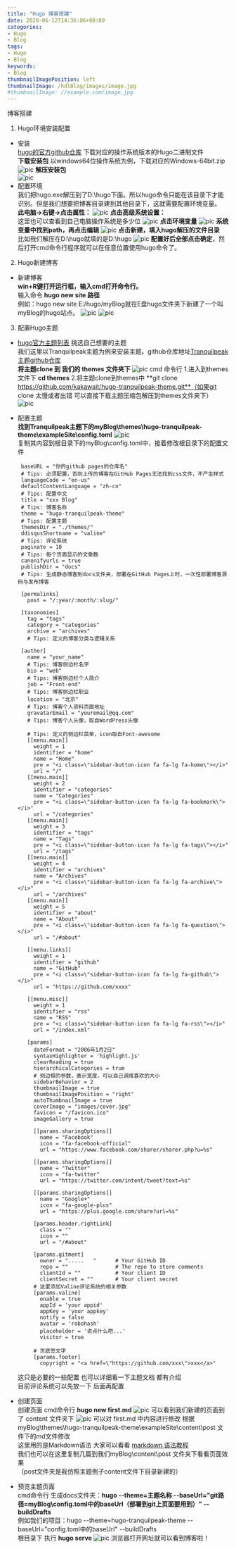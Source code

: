 ```yaml
---
title: "Hugo 博客搭建"
date: 2020-06-12T14:36:06+08:00
categories:
- Hugo
- Blog
tags:
- Hugo
- Blog
keywords:
- Blog
thumbnailImagePosition: left
thumbnailImage: /hdlBlog/images/image.jpg
#thumbnailImage: //example.com/image.jpg
---
```

博客搭建
<!--more-->
1. Hugo环境安装配置
* 安装  
    [hugo的官方github仓库](https://github.com/gohugoio/hugo/releases) 下载对应的操作系统版本的Hugo二进制文件  
    **下载安装包** 以windows64位操作系统为例，下载对应的Windows-64bit.zip  
    ![pic](/images/blog1/1.jpg)
    **解压安装包**  
    ![pic](/images/blog1/2.jpg)
* 配置环境  
    我们把hugo.exe解压到了D:\hugo下面。所以hugo命令只能在该目录下才能识别。但是我们想要把博客目录建到其他目录下，这就需要配置环境变量。  
    **此电脑->右键->点击属性：**
    ![pic](/images/blog1/3.jpg)
    **点击高级系统设置：**  
    这里也可以查看到自己电脑操作系统是多少位
    ![pic](/images/blog1/4.jpg)
    **点击环境变量**
    ![pic](/images/blog1/5.jpg)
    **系统变量中找到path，再点击编辑**
    ![pic](/images/blog1/6.jpg)
    **点击新建，填入hugo解压的文件目录**  
    比如我们解压在D:\hugo就填的是D:\hugo
    ![pic](/images/blog1/7.jpg)
    **配置好后全部点击确定**，然后打开cmd命令行程序就可以在任意位置使用hugo命令了。
2. Hugo新建博客
* 新建博客  
    **win+R键打开运行框，输入cmd打开命令行。**  
    输入命令 **hugo new site 路径**  
    例如：hugo new site E:/hugo/myBlog就在E盘hugo文件夹下新建了一个叫myBlog的hugo站点。
    ![pic](/images/blog1/8.jpg)
    ![pic](/images/blog1/9.jpg)
3. 配置Hugo主题
* [hugo官方主题列表](https://themes.gohugo.io/) 挑选自己想要的主题  
    我们这里以Tranquilpeak主题为例来安装主题。github仓库地址[Tranquilpeak主题github仓库](https://themes.gohugo.io/hugo-tranquilpeak-theme/)  
    **将主题clone 到 我们的 themes 文件夹下** 
    ![pic](/images/blog1/10.jpg)
    cmd 命令行 1.进入到themes文件下 **cd themes** 2.将主题clone到themes中 **git clone https://github.com/kakawait/hugo-tranquilpeak-theme.git**（如果git clone 太慢或者出错 可以直接下载主题压缩包解压到themes文件夹下）
    ![pic](/images/blog1/11.jpg)   
* 配置主题  
    **找到Tranquilpeak主题下的myBlog\themes\hugo-tranquilpeak-theme\exampleSite\config.toml**
    ![pic](/images/blog1/12.jpg)  
    复制其内容到根目录下的myBlog\config.toml中，接着修改根目录下的配置文件

   ```
    baseURL = "你的github pages的仓库名"
    # Tips: 必须配置，否则上传的博客在GitHub Pages无法找到css文件，不产生样式
    languageCode = "en-us"
    defaultContentLanguage = "zh-cn"
    # Tips: 配置中文
    title = "xxx Blog"
    # Tips: 博客名称
    theme = "hugo-tranquilpeak-theme"
    # Tips: 配置主题
    themesDir = "./themes/"
    ddisqusShortname = "valine"
    # Tips: 评论系统
    paginate = 10
    # Tips: 每个页面显示的文章数
    canonifyurls = true
    publishDir = "docs"
    # Tips: 生成静态博客到docs文件夹，部署在GitHub Pages上时，一次性部署博客源码与发布博客

    [permalinks]
      post = "/:year/:month/:slug/"

    [taxonomies]
      tag = "tags"
      category = "categories"
      archive = "archives"
      # Tips: 定义的博客分类与逻辑关系

    [author]
      name = "your_name"
      # Tips: 博客侧边栏名字
      bio = "web"
      # Tips: 博客侧边栏个人简介
      job = "Front-end"
      # Tips: 博客侧边栏职业
      location = "北京"
      # Tips: 博客个人资料页面地址
      gravatarEmail = "youremail@qq.com"
      # Tips: 博客个人头像，取自WordPress头像

      # Tips: 定义的侧边栏菜单，icon取自Font-awesome
      [[menu.main]]
        weight = 1
        identifier = "home"
        name = "Home"
        pre = "<i class=\"sidebar-button-icon fa fa-lg fa-home\"></i>"
        url = "/"
      [[menu.main]]
        weight = 2
        identifier = "categories"
        name = "Categories"
        pre = "<i class=\"sidebar-button-icon fa fa-lg fa-bookmark\"></i>"
        url = "/categories"
      [[menu.main]]
        weight = 3
        identifier = "tags"
        name = "Tags"
        pre = "<i class=\"sidebar-button-icon fa fa-lg fa-tags\"></i>"
        url = "/tags"
      [[menu.main]]
        weight = 4
        identifier = "archives"
        name = "Archives"
        pre = "<i class=\"sidebar-button-icon fa fa-lg fa-archive\"></i>"
        url = "/archives"
      [[menu.main]]
        weight = 5
        identifier = "about"
        name = "About"
        pre = "<i class=\"sidebar-button-icon fa fa-lg fa-question\"></i>"
        url = "/#about"

      [[menu.links]]
        weight = 1
        identifier = "github"
        name = "GitHub"
        pre = "<i class=\"sidebar-button-icon fa fa-lg fa-github\"></i>"
        url = "https://github.com/xxxx"

      [[menu.misc]]
        weight = 1
        identifier = "rss"
        name = "RSS"
        pre = "<i class=\"sidebar-button-icon fa fa-lg fa-rss\"></i>"
        url = "/index.xml"

      [params]
        dateFormat = "2006年1月2日"
        syntaxHighlighter = 'highlight.js'
        clearReading = true
        hierarchicalCategories = true
        # 侧边框的参数，表示宽度，可以自己调成喜欢的大小
        sidebarBehavior = 2
        thumbnailImage = true
        thumbnailImagePosition = "right"
        autoThumbnailImage = true
        coverImage = "images/cover.jpg"
        favicon = "/favicon.ico"
        imageGallery = true

        [[params.sharingOptions]]
          name = "Facebook"
          icon = "fa-facebook-official"
          url = "https://www.facebook.com/sharer/sharer.php?u=%s"

        [[params.sharingOptions]]
          name = "Twitter"
          icon = "fa-twitter"
          url = "https://twitter.com/intent/tweet?text=%s"

        [[params.sharingOptions]]
          name = "Google+"
          icon = "fa-google-plus"
          url = "https://plus.google.com/share?url=%s"

        [params.header.rightLink]
          class = ""
          icon = ""
          url = "/#about"

        [params.gitment]         
          owner = ".....   "      # Your GitHub ID
          repo = ""               # The repo to store comments
          clientId = ""           # Your client ID
          clientSecret = ""       # Your client secret
        # 这里添加Valine评论系统的相关参数
        [params.valine]
          enable = true
          appId = 'your appid'
          appKey = 'your appkey'
          notify = false
          avatar = 'robohash'
          placeholder = '说点什么吧...'
          visitor = true

        # 页底签文字
        [params.footer]
          copyright = "<a href=\"https://github.com/xxx\">xxx</a>"
   ```
    这只是必要的一些配置 也可以详细看一下主题文档 都有介绍  
    目前评论系统可以先放一下 后面再配置

* 创建页面  
    创建页面 cmd命令行 **hugo new first.md**
    ![pic](/images/blog1/13.jpg)
    可以看到我们新建的页面到了 content 文件夹下
    ![pic](/images/blog1/14.jpg)
    可以对 first.md 中内容进行修改  根据myBlog\themes\hugo-tranquilpeak-theme\exampleSite\content\post 文件下的md文件修改  
    这里用的是Markdown语法 大家可以看看 [markdown 语法教程](https://www.jianshu.com/p/191d1e21f7ed/)  
    我们也可以在这里复制几篇到我们myBlog\content\post 文件夹下看看页面效果  
    （post文件夹是我仿照主题例子content文件下目录新建的）

* 预览主题页面  
     cmd命令行 生成docs文件夹：**hugo --theme=主题名称 --baseUrl="git路径=myBlog\config.toml中的baseUrl（部署到git上页面要用到）" --buildDrafts**  
     例如我们的项目：hugo --theme=hugo-tranquilpeak-theme --baseUrl="config.toml中的baseUrl" --buildDrafts  
     根目录下 执行 **hugo serve**
     ![pic](/images/blog1/15.jpg)
     浏览器打开网址就可以看到博客啦！

<!-- ![pic](/images/image.jpg) -->